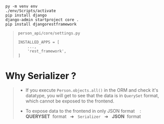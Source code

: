 ```
py -m venv env
./env/Scripts/activate
pip install django
django-admin startproject core .
pip install djangorestframework
```

> <code>person_api/core/settings.py</code>
> ```
> INSTALLED_APPS = [
>     ...,
>     'rest_framework',
> ]
> ```

<div>
    <h1>Why Serializer ?</h1>
</div>

> - If you execute <code>Person.objects.all()</code> in the ORM and check it's datatype, you will get to see that the data is in <code>QuerySet</code> format, which cannot be exposed to the frontend. <br>
>
> - To expose data to the frontend in only JSON format &nbsp;&nbsp;&nbsp;:&nbsp;&nbsp;&nbsp; **QUERYSET** &nbsp;format &nbsp;&nbsp;➜&nbsp;&nbsp; <code>Serializer</code> &nbsp;&nbsp;➜&nbsp;&nbsp; **JSON** &nbsp;format

<br>
